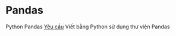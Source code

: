 # Pandas
Python Pandas
[Yêu cầu](https://drive.google.com/open?id=1K_r0OE5ZNsqH26H-W4hrFiFir4W5lyXb)
Viết bằng Python sử dụng thư viện Pandas
